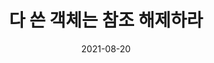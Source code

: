 ---
layout: post
title: "다 쓴 객체는 참조 해제하라"
date: 2021-08-20
excerpt: "effective java 2장 item 08"
category: [effective java]
tags: [effective java]
comments: true
---